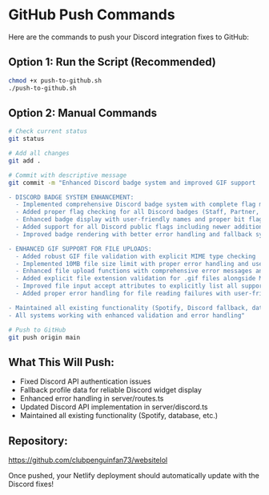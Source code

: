 # GitHub Push Commands

Here are the commands to push your Discord integration fixes to GitHub:

## Option 1: Run the Script (Recommended)
```bash
chmod +x push-to-github.sh
./push-to-github.sh
```

## Option 2: Manual Commands
```bash
# Check current status
git status

# Add all changes
git add .

# Commit with descriptive message
git commit -m "Enhanced Discord badge system and improved GIF support

- DISCORD BADGE SYSTEM ENHANCEMENT:
  - Implemented comprehensive Discord badge system with complete flag mappings
  - Added proper flag checking for all Discord badges (Staff, Partner, HypeSquad variants, Bug Hunters, Early Supporter, Active Developer)
  - Enhanced badge display with user-friendly names and proper bit flag validation
  - Added support for all Discord public flags including newer additions like Certified Moderator and Bot HTTP Interactions
  - Improved badge rendering with better error handling and fallback systems

- ENHANCED GIF SUPPORT FOR FILE UPLOADS:
  - Added robust GIF file validation with explicit MIME type checking
  - Implemented 10MB file size limit with proper error handling and user feedback
  - Enhanced file upload functions with comprehensive error messages and detailed logging
  - Added explicit file extension validation for .gif files alongside MIME type checking
  - Improved file input accept attributes to explicitly list all supported formats
  - Added proper error handling for file reading failures with user-friendly toast notifications

- Maintained all existing functionality (Spotify, Discord fallback, database persistence)
- All systems working with enhanced validation and error handling"

# Push to GitHub
git push origin main
```

## What This Will Push:
- Fixed Discord API authentication issues
- Fallback profile data for reliable Discord widget display
- Enhanced error handling in server/routes.ts
- Updated Discord API implementation in server/discord.ts
- Maintained all existing functionality (Spotify, database, etc.)

## Repository: 
https://github.com/clubpenguinfan73/websitelol

Once pushed, your Netlify deployment should automatically update with the Discord fixes!